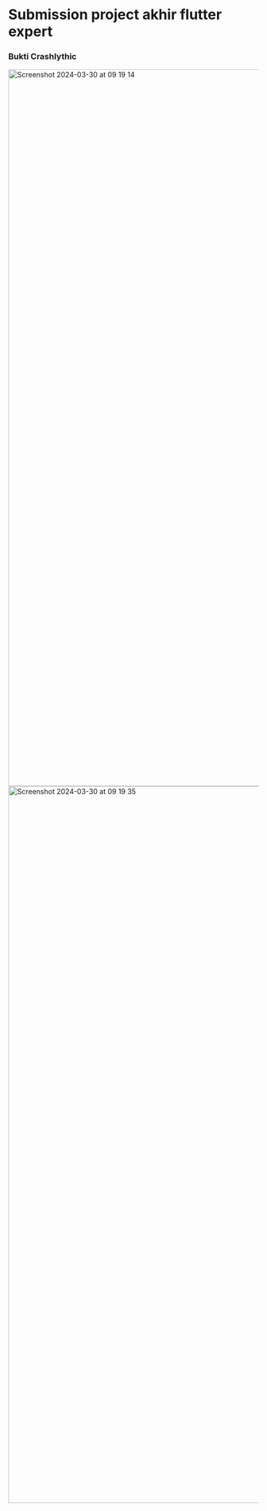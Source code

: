 # Submission project akhir flutter expert

### Bukti Crashlythic 
<img width="1440" alt="Screenshot 2024-03-30 at 09 19 14" src="https://github.com/dewangga18/ditonton/assets/60208227/e9e10719-0526-4b5f-a094-450b364fe6f2">
<img width="1440" alt="Screenshot 2024-03-30 at 09 19 35" src="https://github.com/dewangga18/ditonton/assets/60208227/823004f8-40b8-4f69-8f09-904578640dee">

